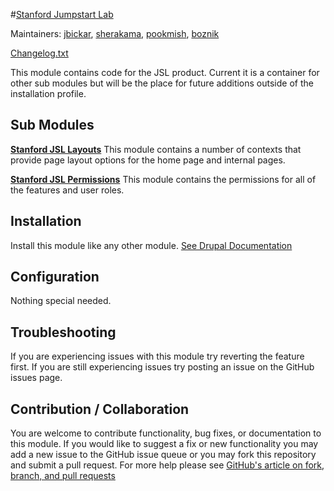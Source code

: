 #[Stanford Jumpstart Lab](https://github.com/SU-SWS/stanford_jumpstart_lab)

Maintainers: [jbickar](https://github.com/jbickar), [sherakama](https://github.com/sherakama), [pookmish](https://github.com/pookmish), [boznik](https://github.com/boznik) 

[Changelog.txt](CHANGELOG.txt)

This module contains code for the JSL product. Current it is a container for other sub modules but will be the place for future additions outside of the installation profile.


Sub Modules
---

**[Stanford JSL Layouts](modules/stanford_jsl_layouts)**
This module contains a number of contexts that provide page layout options for the home page and internal pages.

**[Stanford JSL Permissions](modules/stanford_jumpstart_lab_permissions)**
This module contains the permissions for all of the features and user roles.

Installation
---

Install this module like any other module. [See Drupal Documentation](https://drupal.org/documentation/install/modules-themes/modules-7)

Configuration
---

Nothing special needed.

Troubleshooting
---

If you are experiencing issues with this module try reverting the feature first. If you are still experiencing issues try posting an issue on the GitHub issues page.

Contribution / Collaboration
---

You are welcome to contribute functionality, bug fixes, or documentation to this module. If you would like to suggest a fix or new functionality you may add a new issue to the GitHub issue queue or you may fork this repository and submit a pull request. For more help please see [GitHub's article on fork, branch, and pull requests](https://help.github.com/articles/using-pull-requests)
